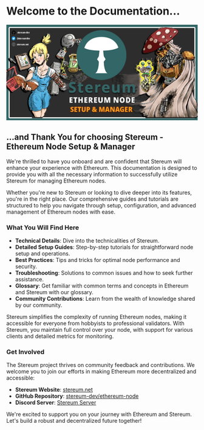 # Welcome to the Documentation...

![Stereum Ethereum Node Setup & Manager](../static/img/stereum-social-card.png)

## ...and Thank You for choosing Stereum - Ethereum Node Setup & Manager

We're thrilled to have you onboard and are confident that Stereum will enhance your experience with Ethereum. This documentation is designed to provide you with all the necessary information to successfully utilize Stereum for managing Ethereum nodes.

Whether you're new to Stereum or looking to dive deeper into its features, you're in the right place. Our comprehensive guides and tutorials are structured to help you navigate through setup, configuration, and advanced management of Ethereum nodes with ease.

### What You Will Find Here

- **Technical Details**: Dive into the technicalities of Stereum.
- **Detailed Setup Guides**: Step-by-step tutorials for straightforward node setup and operations.
- **Best Practices**: Tips and tricks for optimal node performance and security.
- **Troubleshooting**: Solutions to common issues and how to seek further assistance.
- **Glossary**: Get familiar with common terms and concepts in Ethereum and Stereum with our glossary.
- **Community Contributions**: Learn from the wealth of knowledge shared by our community.

Stereum simplifies the complexity of running Ethereum nodes, making it accessible for everyone from hobbyists to professional validators. With Stereum, you maintain full control over your node, with support for various clients and detailed metrics for monitoring.

### Get Involved

The Stereum project thrives on community feedback and contributions. We welcome you to join our efforts in making Ethereum more decentralized and accessible:

- **Stereum Website**: [stereum.net](https://stereum.net/)
- **GitHub Repository**: [stereum-dev/ethereum-node](https://github.com/stereum-dev/ethereum-node)
- **Discord Server**: [Stereum Server](https://discord.gg/DzAwgnSXtB)

We're excited to support you on your journey with Ethereum and Stereum. Let's build a robust and decentralized future together!

